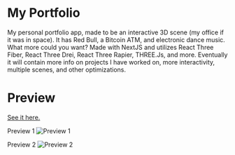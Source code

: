 # My Portfolio

My personal portfolio app, made to be an interactive 3D scene (my office if it was in space). It has Red Bull, a Bitcoin ATM, and electronic dance music. What more could you want? Made with NextJS and utilizes React Three Fiber, React Three Drei, React Three Rapier, THREE.Js, and more. Eventually it will contain more info on projects I have worked on, more interactivity, multiple scenes, and other optimizations.

# Preview

[See it here.](https://ljwhite.is)

Preview 1
![Preview 1](https://i.postimg.cc/XWmxsCQY/Screenshot-2024-11-15-163452.png)

Preview 2
![Preview 2](https://i.postimg.cc/XqgFDDKj/withlights.png)
